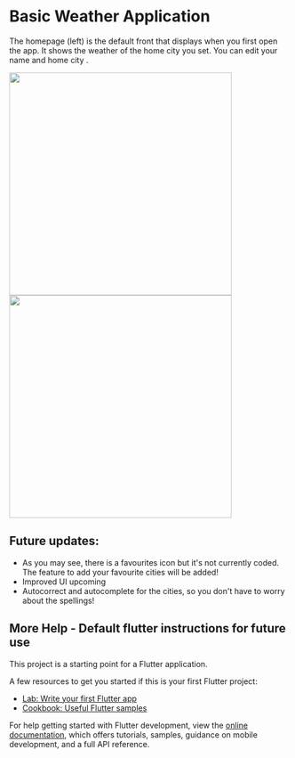# Basic Weather Application

The homepage (left) is the default front that displays when you first open the app. It shows the weather of the home city you set. You can edit your name and home city .
<div class="row">
  <img src="https://github.com/Anika-2048/Flutter-Weather-App/assets/128902230/081a3a05-9804-4ad4-b7ae-93e023b49afc" height="400">
<img src="https://github.com/Anika-2048/Flutter-Weather-App/assets/128902230/dba70045-f843-4bb6-924d-97073faeb5f0" height="400">
</div>

## Future updates:
- As you may see, there is a favourites icon but it's not currently coded. The feature to add your favourite cities will be added!
- Improved UI upcoming
- Autocorrect and autocomplete for the cities, so you don't have to worry about the spellings!

## More Help - Default flutter instructions for future use

This project is a starting point for a Flutter application.

A few resources to get you started if this is your first Flutter project:

- [Lab: Write your first Flutter app](https://docs.flutter.dev/get-started/codelab)
- [Cookbook: Useful Flutter samples](https://docs.flutter.dev/cookbook)

For help getting started with Flutter development, view the
[online documentation](https://docs.flutter.dev/), which offers tutorials,
samples, guidance on mobile development, and a full API reference.


